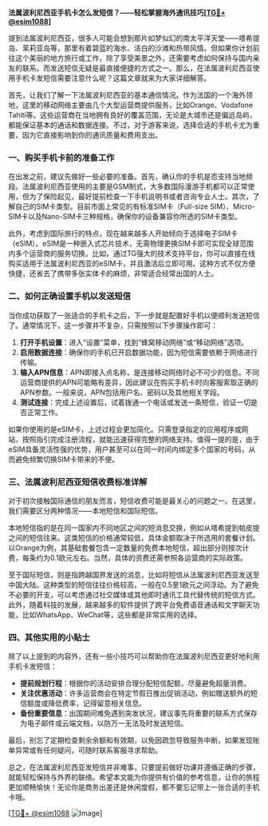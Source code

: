 **法属波利尼西亚手机卡怎么发短信？——轻松掌握海外通讯技巧[[TG💪+ @esim1088](https://t.me/s/esim1088)]**

提到法属波利尼西亚，很多人可能会想到那片如梦似幻的南太平洋天堂——塔希提岛、茉莉亚岛等，那里有着碧蓝的海水、洁白的沙滩和热带风情。但如果你计划前往这个美丽的地方旅行或工作，除了享受美景之外，还需要考虑如何保持与国内亲友的联系。而发送短信无疑是最直接便捷的方式之一。那么，在法属波利尼西亚使用手机卡发短信需要注意什么呢？这篇文章就来为大家详细解答。

首先，让我们了解一下法属波利尼西亚的基本通信情况。作为法国的一个海外领地，这里的移动网络主要由几个大型运营商提供服务，比如Orange、Vodafone Tahiti等。这些运营商在当地拥有良好的覆盖范围，无论是大城市还是偏远岛屿，都能保证基本的通话和数据连接。不过，对于游客来说，选择合适的手机卡尤为重要，因为它直接影响到你的通讯质量和费用支出。

### 一、购买手机卡前的准备工作

在出发之前，建议先做好一些必要的准备。首先，确认你的手机是否支持当地频段。法属波利尼西亚使用的主要是GSM制式，大多数国际漫游手机都可以正常使用，但为了保险起见，最好提前检查一下手机说明书或者咨询专业人士。其次，了解自己的SIM卡类型。目前市面上常见的有标准SIM卡（Full-size SIM）、Micro-SIM卡以及Nano-SIM卡三种规格，确保你的设备兼容你所选的SIM卡类型。

此外，考虑到国际旅行的特点，现在越来越多人开始倾向于选择电子SIM卡（eSIM）。eSIM是一种嵌入式芯片技术，无需物理更换SIM卡即可实现全球范围内多个运营商的服务切换。比如，通过TG强大的技术支持平台，你可以直接在线购买适用于法属波利尼西亚的eSIM卡，并且激活后立即可用。这种方式不仅方便快捷，还省去了携带多张实体卡的麻烦，非常适合经常出国的人士。

### 二、如何正确设置手机以发送短信

当你成功获取了一张适合的手机卡之后，下一步就是配置好手机以便顺利发送短信了。通常情况下，这一步骤并不复杂，只需按照以下步骤操作即可：

1. **打开手机设置**：进入“设置”菜单，找到“蜂窝移动网络”或“移动网络”选项。
2. **启用数据连接**：确保你的手机已开启数据功能，因为短信需要依赖于网络进行传输。
3. **输入APN信息**：APN即接入点名称，是连接移动网络时必不可少的信息。不同运营商提供的APN可能略有差异，因此建议在购买手机卡时向客服索取正确的APN参数。一般来说，APN包括用户名、密码以及其他相关字段。
4. **测试连接**：完成上述设置后，试着拨通一个电话或发送一条短信，验证一切是否正常工作。

如果你使用的是eSIM卡，上述过程会更加简化。只需登录指定的应用程序或网站，按照指引完成注册流程，就能迅速获得完整的网络支持。值得一提的是，由于eSIM具备灵活性强的优势，用户甚至可以在同一时间内绑定多个国家的号码，从而避免频繁切换SIM卡带来的不便。

### 三、法属波利尼西亚短信收费标准详解

对于初次接触国际通信的朋友而言，短信收费可能是最关心的问题之一。在这里，我们需要区分两种情况——本地短信和国际短信。

本地短信指的是在同一国家内不同地区之间的短消息交换，例如从塔希提到帕皮提之间的短信往来。这类短信的价格通常较低，具体金额取决于所选用的套餐计划。以Orange为例，其基础套餐包含一定数量的免费本地短信，超出部分则按次计费，每条约为0.1欧元左右。当然，具体的资费还需参照各运营商的实际政策。

至于国际短信，则是指跨越国界发送的消息，比如将短信从法属波利尼西亚发送至中国大陆。这种类型的短信往往价格较高，一般在0.5至1欧元之间浮动。为了避免不必要的开支，可以考虑通过社交媒体或其他即时通讯工具代替传统的短信方式。此外，随着科技的发展，越来越多的软件提供了跨平台免费语音通话和文字聊天功能，比如WhatsApp、WeChat等，这些都是非常实用的选择。

### 四、其他实用的小贴士

除了以上提到的内容外，还有一些小技巧可以帮助你在法属波利尼西亚更好地利用手机卡发短信：

- **提前规划行程**：根据你的活动安排合理分配短信配额，尽量避免超量消费。
- **关注优惠活动**：许多运营商会在特定节假日推出促销活动，例如赠送额外的短信额度或降低费率，记得留意相关信息。
- **备份重要信息**：出国期间难免遇到突发状况，建议事先将重要的联系方式保存为电子邮件或云端文档，以防万一无法及时发送短信。

最后，别忘了定期检查剩余余额和有效期，以免因疏忽导致服务中断。如果发现账单异常或有任何疑问，可随时联系客服寻求帮助。

总之，在法属波利尼西亚发短信并非难事，只要提前做好功课并遵循正确的步骤，就能轻松保持与外界的联络。希望本文能为你提供有价值的参考信息，让你的旅程更加顺畅愉快！无论你是商务出差还是休闲度假，都不要忘记带上一张合适的手机卡哦。

[[TG💪+ @esim1088](https://t.me/s/esim1088) ![Image](https://i.postimg.cc/4NQfJmqS/Snipaste-2025-05-13-00-14-12.png)]